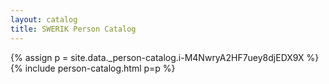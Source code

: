 ```yaml
---
layout: catalog
title: SWERIK Person Catalog
---
```

{% assign p = site.data._person-catalog.i-M4NwryA2HF7uey8djEDX9X %}
{% include person-catalog.html p=p %}

